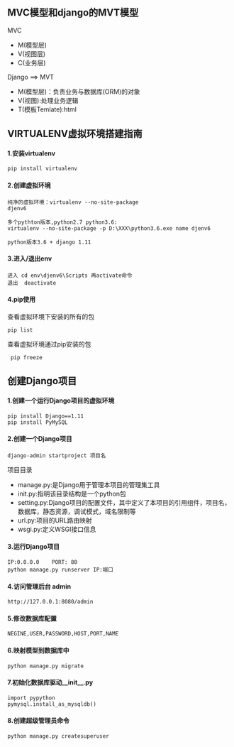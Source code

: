## MVC模型和django的MVT模型
MVC
- M(模型层)
- V(视图层)
- C(业务层)

Django ==> MVT
- M(模型层)：负责业务与数据库(ORM)的对象
- V(视图):处理业务逻辑
- T(模板Temlate):html

## VIRTUALENV虚拟环境搭建指南
#### 1.安装virtualenv
```
pip install virtualenv
```
#### 2.创建虚拟环境
```
纯净的虚拟环境：virtualenv --no-site-package
djenv6

多个pythton版本,python2.7 python3.6:
virtualenv --no-site-package -p D:\XXX\python3.6.exe name djenv6

python版本3.6 + django 1.11
```
#### 3.进入/退出env

```
进入 cd env\djenv6\Scripts 再activate命令
退出  deactivate
```
#### 4.pip使用
查看虚拟环境下安装的所有的包
```
pip list
```
查看虚拟环境通过pip安装的包
```
 pip freeze
```

## 创建Django项目
#### 1.创建一个运行Django项目的虚拟环境
```
pip install Django==1.11
pip install PyMySQL
```
#### 2.创建一个Django项目
```
django-admin startproject 项目名
```
项目目录
- manage.py:是Django用于管理本项目的管理集工具
- init.py:指明该目录结构是一个python包
- setting.py:Django项目的配置文件，其中定义了本项目的引用组件，项目名，数据库，静态资源，调试模式，域名限制等
- url.py:项目的URL路由映射
- wsgi.py:定义WSGI接口信息

#### 3.运行Django项目
```
IP:0.0.0.0    PORT: 80
python manage.py runserver IP:端口
```
#### 4.访问管理后台 admin
    
```
http://127.0.0.1:8080/admin
```
#### 5.修改数据库配置
    NEGINE,USER,PASSWORD,HOST,PORT,NAME
#### 6.映射模型到数据库中
    python manage.py migrate
#### 7.初始化数据库驱动__init__.py
    import pypython
    pymysql.install_as_mysqldb()
#### 8.创建超级管理员命令
    python manage.py createsuperuser
    